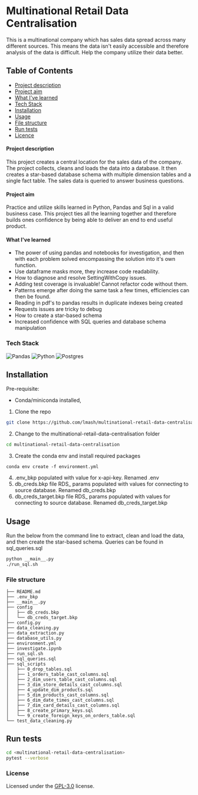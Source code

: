 # Multinational Retail Data Centralisation
This is a multinational company which has sales data spread across many different sources. 
This means the data isn't easily accessible and therefore analysis of the data is difficult. 
Help the company utilize their data better. 

## Table of Contents
* [Project description](#project-description)
* [Project aim](#project-aim)
* [What I've learned](#what-ive-learned)
* [Tech Stack](#tech-stack)
* [Installation](#installation)
* [Usage](#usage)
* [File structure](#file-structure)
* [Run tests](#run-tests)
* [Licence](#license)

#### Project description
This project creates a central location for the sales data of the company. 
The project collects, cleans and loads the data into a database. It then creates a star-based database schema
with multiple dimension tables and a single fact table. The sales data is queried to answer 
business questions.

#### Project aim
Practice and utilize skills learned in Python, Pandas and Sql in a valid business case. This project ties all the 
learning together and therefore builds ones confidence by being able to deliver an end to end useful product.

#### What I've learned
  - The power of using pandas and notebooks for investigation, and then with each problem solved encompassing the solution into it's own function.
  - Use dataframe masks more, they increase code readability.
  - How to diagnose and resolve SettingWithCopy issues.
  - Adding test coverage is invaluable! Cannot refactor code without them.
  - Patterns emerge after doing the same task a few times, efficiencies can then be found.
  - Reading in pdf's to pandas results in duplicate indexes being created
  - Requests issues are tricky to debug
  - How to create a star-based schema
  - Increased confidence with SQL queries and database schema manipulation

### Tech Stack
![Pandas](https://img.shields.io/badge/pandas-%23150458.svg?style=for-the-badge&logo=pandas&logoColor=white)
![Python](https://img.shields.io/badge/python-3670A0?style=for-the-badge&logo=python&logoColor=ffdd54)
![Postgres](https://img.shields.io/badge/postgres-%23316192.svg?style=for-the-badge&logo=postgresql&logoColor=white)

## Installation
Pre-requisite: 
* Conda/miniconda installed, 

1. Clone the repo

```sh
git clone https://github.com/lmash/multinational-retail-data-centralisation.git
```

2. Change to the multinational-retail-data-centralisation folder

```sh
cd multinational-retail-data-centralisation
```

3. Create the conda env and install required packages

```shell
conda env create -f environment.yml
```

4. .env_bkp populated with value for x-api-key. Renamed .env
5. db_creds.bkp file RDS_ params populated with values for connecting to source database. Renamed db_creds.bkp
6. db_creds_target.bkp file RDS_ params populated with values for connecting to source database. Renamed db_creds_target.bkp

## Usage

Run the below from the command line to extract, clean and load the data, and then create the star-based 
schema. Queries can be found in sql_queries.sql

```sh
python __main__.py
./run_sql.sh
```
### File structure
```
├── README.md
├── .env_bkp
├── __main__.py
├── config
│   ├── db_creds.bkp
│   └── db_creds_target.bkp
├── config.py
├── data_cleaning.py
├── data_extraction.py
├── database_utils.py
├── environment.yml
├── investigate.ipynb
├── run_sql.sh
├── sql_queries.sql
├── sql_scripts
│   ├── 0_drop_tables.sql
│   ├── 1_orders_table_cast_columns.sql
│   ├── 2_dim_users_table_cast_columns.sql
│   ├── 3_dim_store_details_cast_columns.sql
│   ├── 4_update_dim_products.sql
│   ├── 5_dim_products_cast_columns.sql
│   ├── 6_dim_date_times_cast_columns.sql
│   ├── 7_dim_card_details_cast_columns.sql
│   ├── 8_create_primary_keys.sql
│   └── 9_create_foreign_keys_on_orders_table.sql
└── test_data_cleaning.py
```

## Run tests

```sh
cd <multinational-retail-data-centralisation>
pytest --verbose
```

### License
Licensed under the [GPL-3.0](https://github.com/lmash/multinational-retail-data-centralisation//blob/main/LICENSE) license.
